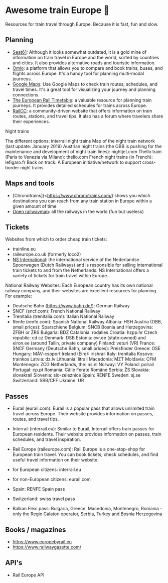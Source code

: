 # Awesome train Europe 🚅 

Resources for train travel through Europe.
Because it is fast, fun and slow.

## Planning

- [Seat61](https://www.seat61.com/): Although it looks somewhat outdated, it is a gold mine of information on train travel in Europe and the world, sorted by countries and cities. It also provides alternative roads and touristic information.
- [Omio](https://www.omio.com/): a platform that allows you to compare and book trains, buses, and flights across Europe. It's a handy tool for planning multi-modal journeys.
- [Google Maps](https://www.google.com/maps): Use Google Maps to check train routes, schedules, and travel times. It's a great tool for visualizing your journey and planning connections.
- [The European Rail Timetable](https://www.europeanrailtimetable.eu/): a valuable resource for planning train journeys. It provides detailed schedules for trains across Europe.
- [RailCC](https://rail.cc/): a community-driven website that offers information on train routes, stations, and travel tips. It also has a forum where travelers share their experiences.

Night trains

The different options: interrail night trains
Map of the night train network (last update: January 2019)
Austrian night trains (the OBB is pushing for the maintenance and development of night train lines): nightjet.com
Thello train (Paris to Venezia via Milano): thello.com
French night trains (in French): lefigaro.fr
Back on track: A European initiative/network to support cross-border night trains

## Maps and tools

- [Chronotrains](<https://www.chronotrains.com/) shows you which destinations you can reach from any train station in Europe within a given amount of time
- [Open railwaymap](https://www.openrailwaymap.org/): all the railways in the world (fun but useless)

## Tickets

Websites from which to order cheap train tickets:
- trainline.eu
- raileurope.co.uk (formerly loco2)
- [NS International](https://www.nsinternational.com): the international service of the Nederlandse Spoorwegen (Dutch Railways) and is responsible for selling international train tickets to and from the Netherlands. NS International offers a variety of tickets for train travel within Europe.

National Railway Websites: Each European country has its own national railway company, and their websites are excellent resources for planning. For example:

- Deutsche Bahn (https://www.bahn.de/): German Railway
- SNCF (sncf.com): French National Railway
- Trenitalia (trenitalia.com): Italian National Railway
- Renfe (renfe.com): Spanish National Railway
Albania: HSH
Austria (OBB, small prices): Sparschiene
Belgium: SNCB
Bosnia and Herzegovina: ZFBH or ŽRS
Bulgaria: BDZ
Catalonia: rodalies
Croatia: hzpp.hr
Czech republic: cd.cz
Denmark: DSB
Estonia: evr.ee (state-owned) and elron.ee (around Tallin, private company)
Finland: veturi (VR)
France: SNCF
Germany (Deutsche Bahn, small prices): Preisfinder
Greece: OSE
Hungary: MÁV-csoport
Ireland (Eire): irishrail
Italy: trenitalia
Kosovo: trainkos
Latvia: dz.lv
Lithuania: litrail
Macedonia: MZT
Moldavia: CFM
Montenegro: ZCG
Netherlands, the: ns.nl
Norway: VY
Poland: polrail
Portugal: cp.pt
Romania: Căile Ferate Române
Serbia: ŽS
Slovakia: slovakrail
Slovenia: slo-zeleznice
Spain: RENFE
Sweden: sj.se
Switzerland: SBB/CFF
Ukraine: UR

## Passes
- Eurail (eurail.com): Eurail is a popular pass that allows unlimited train travel across Europe. Their website provides information on passes, routes, and travel tips.
- Interrail (interrail.eu): Similar to Eurail, Interrail offers train passes for European residents. Their website provides information on passes, train schedules, and travel inspiration.
- Rail Europe (raileurope.com): Rail Europe is a one-stop-shop for European train travel. You can book tickets, check schedules, and find useful travel information on their website.



- for European citizens: interrail.eu
- for non-European citizens: eurail.com
- Spain: RENFE Spain pass
- Switzerland: swiss travel pass
- Balkan Flexi pass: Bulgaria, Greece, Macedonia, Montenegro, Romania -only the Regio Calatori operator, Serbia, Turkey and Bosnia Herzegovina




## Books / magazines

- https://www.europebyrail.eu
- https://www.railwaygazette.com/

## API's

- Rail Europe API
